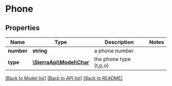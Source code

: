 # Phone

## Properties
Name | Type | Description | Notes
------------ | ------------- | ------------- | -------------
**number** | **string** | a phone number | 
**type** | [**\SierraApi\Model\Char**](Char.md) | the phone type (t,p,o) | 

[[Back to Model list]](../README.md#documentation-for-models) [[Back to API list]](../README.md#documentation-for-api-endpoints) [[Back to README]](../README.md)


